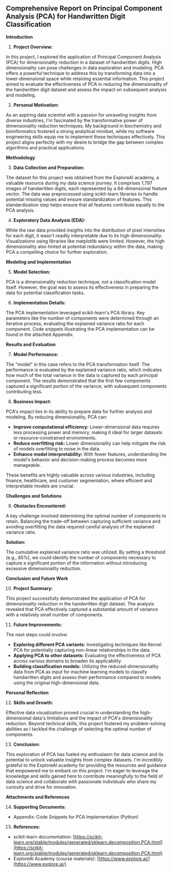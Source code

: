 ## Comprehensive Report on Principal Component Analysis (PCA) for Handwritten Digit Classification

**Introduction**

1. **Project Overview:**

In this project, I explored the application of Principal Component Analysis (PCA) for dimensionality reduction in a dataset of handwritten digits. High dimensionality can pose challenges in data exploration and modeling. PCA offers a powerful technique to address this by transforming data into a lower-dimensional space while retaining essential information. This project aimed to evaluate the effectiveness of PCA in reducing the dimensionality of the handwritten digit dataset and assess the impact on subsequent analysis and modeling.

2. **Personal Motivation:**

As an aspiring data scientist with a passion for unraveling insights from diverse industries, I'm fascinated by the transformative power of dimensionality reduction techniques. My background in biochemistry and bioinformatics fostered a strong analytical mindset, while my software engineering skills equip me to implement these techniques effectively. This project aligns perfectly with my desire to bridge the gap between complex algorithms and practical applications.

**Methodology**

3. **Data Collection and Preparation:**

The dataset for this project was obtained from the ExploreAI academy, a valuable resource during my data science journey. It comprises 1,797 images of handwritten digits, each represented by a 64-dimensional feature vector. The data was preprocessed using scikit-learn libraries to handle potential missing values and ensure standardization of features. This standardization step helps ensure that all features contribute equally to the PCA analysis.

4. **Exploratory Data Analysis (EDA):**

While the raw data provided insights into the distribution of pixel intensities for each digit, it wasn't readily interpretable due to its high dimensionality. Visualizations using libraries like matplotlib were limited. However, the high dimensionality also hinted at potential redundancy within the data, making PCA a compelling choice for further exploration. 

**Modeling and Implementation**

5. **Model Selection:**

PCA is a dimensionality reduction technique, not a classification model itself. However, the goal was to assess its effectiveness in preparing the data for potential classification tasks.

6. **Implementation Details:**

The PCA implementation leveraged scikit-learn's PCA library. Key parameters like the number of components were determined through an iterative process, evaluating the explained variance ratio for each component. Code snippets illustrating the PCA implementation can be found in the attached Appendix.

**Results and Evaluation**

7. **Model Performance:**

The "model" in this case refers to the PCA transformation itself. The performance is evaluated by the explained variance ratio, which indicates how much of the total variance in the data is captured by each principal component. The results demonstrated that the first few components captured a significant portion of the variance, with subsequent components contributing less.

8. **Business Impact:**

PCA's impact lies in its ability to prepare data for further analysis and modeling. By reducing dimensionality, PCA can:

* **Improve computational efficiency:** Lower-dimensional data requires less processing power and memory, making it ideal for larger datasets or resource-constrained environments.
* **Reduce overfitting risk:** Lower dimensionality can help mitigate the risk of models overfitting to noise in the data.
* **Enhance model interpretability:** With fewer features, understanding the model's behavior and decision-making process becomes more manageable.

These benefits are highly valuable across various industries, including finance, healthcare, and customer segmentation, where efficient and interpretable models are crucial.

**Challenges and Solutions**

9. **Obstacles Encountered:**

A key challenge involved determining the optimal number of components to retain. Balancing the trade-off between capturing sufficient variance and avoiding overfitting the data required careful analysis of the explained variance ratio.

**Solution:**

The cumulative explained variance ratio was utilized. By setting a threshold (e.g., 85%), we could identify the number of components necessary to capture a significant portion of the information without introducing excessive dimensionality reduction.

**Conclusion and Future Work**

10. **Project Summary:**

This project successfully demonstrated the application of PCA for dimensionality reduction in the handwritten digit dataset. The analysis revealed that PCA effectively captured a substantial amount of variance with a relatively small number of components. 

11. **Future Improvements:**

The next steps could involve:

* **Exploring different PCA variants:** Investigating techniques like Kernel PCA for potentially capturing non-linear relationships in the data.
* **Applying PCA to other datasets:** Evaluating the effectiveness of PCA across various domains to broaden its applicability.
* **Building classification models:** Utilizing the reduced-dimensionality data from PCA as input for machine learning models to classify handwritten digits and assess their performance compared to models using the original high-dimensional data.

**Personal Reflection**

12. **Skills and Growth:**

Effective data visualization proved crucial in understanding the high-dimensional data's limitations and the impact of PCA's dimensionality reduction. Beyond technical skills, this project fostered my problem-solving abilities as I tackled the challenge of selecting the optimal number of components.

13. **Conclusion:**

This exploration of PCA has fueled my enthusiasm for data science and its potential to unlock valuable insights from complex datasets. I'm incredibly grateful to the ExploreAI academy for providing the resources and guidance that empowered me to embark on this project.  I'm eager to leverage the knowledge and skills gained here to contribute meaningfully to the field of data science and collaborate with passionate individuals who share my curiosity and drive for innovation.

**Attachments and References**

14. **Supporting Documents:**

* Appendix: Code Snippets for PCA Implementation (Python)

15. **References:**

* scikit-learn documentation: [https://scikit-learn.org/stable/modules/generated/sklearn.decomposition.PCA.html](https://scikit-learn.org/stable/modules/generated/sklearn.decomposition.PCA.html)
* ExploreAI Academy (course materials): [https://www.explore.ai/](https://www.explore.ai/)

